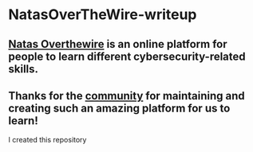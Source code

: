 # NatasOverTheWire-writeup

## [Natas Overthewire](https://overthewire.org/wargames/natas/) is an online platform for people to learn different cybersecurity-related skills.
Thanks for the [community](https://overthewire.org/information/staff.html) for maintaining and creating such an amazing platform for us to learn!
------

I created this repository

